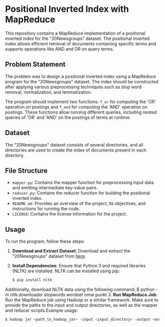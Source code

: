 # Positional Inverted Index with MapReduce

This repository contains a MapReduce implementation of a positional inverted index for the "20Newsgroups" dataset. The positional inverted index allows efficient retrieval of documents containing specific terms and supports operations like AND and OR on query terms.

## Problem Statement

The problem was to design a positional inverted index using a MapReduce program for the "20Newsgroups" dataset. The index should be constructed after applying various preprocessing techniques such as stop word removal, normalization, and lemmatization.

The program should implement two functions: `f_or` for computing the 'OR' operation on postings and `f_and` for computing the 'AND' operation on postings. These functions allow running different queries, including nested queries of 'OR' and 'AND' on the postings of terms at runtime.

## Dataset

The "20Newsgroups" dataset consists of several directories, and all directories are used to create the index of documents present in each directory.

## File Structure

- `mapper.py`: Contains the mapper function for preprocessing input data and emitting intermediate key-value pairs.
- `reducer.py`: Contains the reducer function for building the positional inverted index.
- `README.md`: Provides an overview of the project, its objectives, and instructions for running the code.
- `LICENSE`: Contains the license information for the project.

## Usage

To run the program, follow these steps:

1. **Download and Extract Dataset**: Download and extract the "20Newsgroups" dataset from [here](http://qwone.com/~jason/20Newsgroups/20news-19997.tar.gz).

2. **Install Dependencies**: Ensure that Python 3 and required libraries (NLTK) are installed. NLTK can be installed using pip:
   
   ```bash
   $ pip install nltk
Additionally, download NLTK data using the following command:
$ python -m nltk.downloader stopwords wordnet omw punkt
3. **Run MapReduce Job**: Run the MapReduce job using Hadoop or a similar framework. Make sure to provide the paths to the input and output directories, as well as the mapper and reducer scripts.Example usage:
  ```bash
  $ hadoop jar <path_to_hadoop_jar> -input <input_directory> -output <output_directory> -mapper mapper.py -reducer reducer.py



